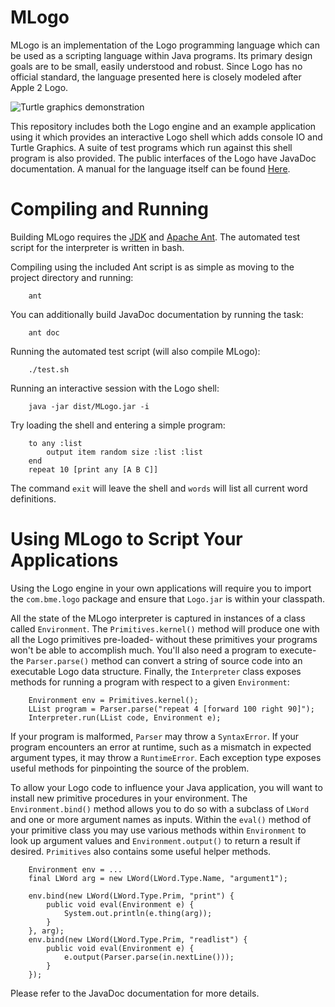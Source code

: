 MLogo
=====

MLogo is an implementation of the Logo programming language which can be used as a scripting language within Java programs. Its primary design goals are to be small, easily understood and robust. Since Logo has no official standard, the language presented here is closely modeled after Apple 2 Logo.

![Turtle graphics demonstration](http://i.imgur.com/VyqKHEX.gif)

This repository includes both the Logo engine and an example application using it which provides an interactive Logo shell which adds console IO and Turtle Graphics. A suite of test programs which run against this shell program is also provided. The public interfaces of the Logo have JavaDoc documentation. A manual for the language itself can be found [Here](https://github.com/JohnEarnest/MLogo/blob/master/manual.md).

Compiling and Running
=====================

Building MLogo requires the [JDK](http://www.oracle.com/technetwork/java/javase/downloads/index.html) and [Apache Ant](http://ant.apache.org/manual/install.html). The automated test script for the interpreter is written in bash.

Compiling using the included Ant script is as simple as moving to the project directory and running:

		ant

You can additionally build JavaDoc documentation by running the task:

		ant doc

Running the automated test script (will also compile MLogo):

		./test.sh

Running an interactive session with the Logo shell:

		java -jar dist/MLogo.jar -i

Try loading the shell and entering a simple program:

		to any :list
			output item random size :list :list
		end
		repeat 10 [print any [A B C]]

The command `exit` will leave the shell and `words` will list all current word definitions.

Using MLogo to Script Your Applications
=======================================

Using the Logo engine in your own applications will require you to import the `com.bme.logo` package and ensure that `Logo.jar` is within your classpath.

All the state of the MLogo interpreter is captured in instances of a class called `Environment`. The `Primitives.kernel()` method will produce one with all the Logo primitives pre-loaded- without these primitives your programs won't be able to accomplish much. You'll also need a program to execute- the `Parser.parse()` method can convert a string of source code into an executable Logo data structure. Finally, the `Interpreter` class exposes methods for running a program with respect to a given `Environment`:

		Environment env = Primitives.kernel();
		LList program = Parser.parse("repeat 4 [forward 100 right 90]");
		Interpreter.run(LList code, Environment e);

If your program is malformed, `Parser` may throw a `SyntaxError`. If your program encounters an error at runtime, such as a mismatch in expected argument types, it may throw a `RuntimeError`. Each exception type exposes useful methods for pinpointing the source of the problem.

To allow your Logo code to influence your Java application, you will want to install new primitive procedures in your environment. The `Environment.bind()` method allows you to do so with a subclass of `LWord` and one or more argument names as inputs. Within the `eval()` method of your primitive class you may use various methods within `Environment` to look up argument values and `Environment.output()` to return a result if desired. `Primitives` also contains some useful helper methods.

		Environment env = ...
		final LWord arg = new LWord(LWord.Type.Name, "argument1");

		env.bind(new LWord(LWord.Type.Prim, "print") {
			public void eval(Environment e) {
				System.out.println(e.thing(arg));
			}
		}, arg);
		env.bind(new LWord(LWord.Type.Prim, "readlist") {
			public void eval(Environment e) {
				e.output(Parser.parse(in.nextLine()));
			}
		});

Please refer to the JavaDoc documentation for more details.